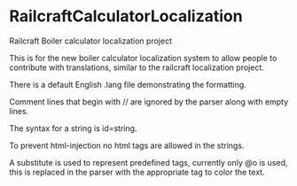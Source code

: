 RailcraftCalculatorLocalization
===============================

Railcraft Boiler calculator localization project

This is for the new boiler calculator localization system to allow people to contribute with translations, similar to the railcraft localization project.

There is a default English .lang file demonstrating the formatting.

Comment lines that begin with // are ignored by the parser along with empty lines.

The syntax for a string is id=string.

To prevent html-injection no html tags are allowed in the strings.

A substitute is used to represent predefined tags, currently only @o is used, this is replaced in the parser with the appropriate tag to color the text.